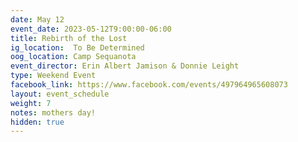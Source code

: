 ```yaml
---
date: May 12
event_date: 2023-05-12T9:00:00-06:00
title: Rebirth of the Lost
ig_location:  To Be Determined
oog_location: Camp Sequanota
event_director: Erin Albert Jamison & Donnie Leight
type: Weekend Event
facebook_link: https://www.facebook.com/events/497964965608073
layout: event_schedule
weight: 7
notes: mothers day!
hidden: true
---
```

